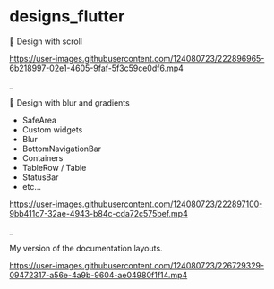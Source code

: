 # designs_flutter

💙 Design with scroll 

https://user-images.githubusercontent.com/124080723/222896965-6b218997-02e1-4605-9faf-5f3c59ce0df6.mp4      

_

💙 Design with blur and gradients 
- SafeArea
- Custom widgets
- Blur
- BottomNavigationBar
- Containers
- TableRow / Table
- StatusBar
- etc...



https://user-images.githubusercontent.com/124080723/222897100-9bb411c7-32ae-4943-b84c-cda72c575bef.mp4

_

My version of the documentation
layouts.


https://user-images.githubusercontent.com/124080723/226729329-09472317-a56e-4a9b-9604-ae04980f1f14.mp4
